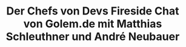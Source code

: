 ---
layout: post
title:  "Der Chefs von Devs Fireside Chat von Golem.de mit Matthias Schleuthner und André Neubauer"
language: German
tags:
content_pieces: 
    - type: youtube
      url: https://www.youtube.com/embed/8ChkIHZ0Ll8
---